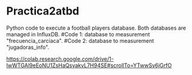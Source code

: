 # Practica2atbd
Python code to execute a football players database.
Both databases are managed in InfluxDB.
#Code 1: database to measurement "frecuencia_carciaca".
#Code 2: database to measurement "jugadoras_info".

https://colab.research.google.com/drive/1-IwWTGAl9eEoNU1ZsHaQsyakvL7H94SE#scrollTo=YTwwSv6jGrfO
